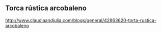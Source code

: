 ## Torca rústica arcobaleno

http://www.claudiaandjulia.com/blogs/general/42863620-torta-rustica-arcobaleno

